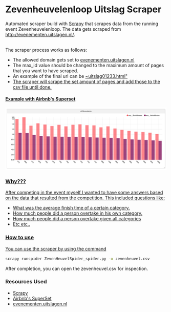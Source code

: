 # Zevenheuvelenloop Uitslag Scraper
Automated scraper build with <a href="https://scrapy.org/" alt="Scrapy">Scrapy</a> that scrapes data from the running event Zevenheuvelenloop. The data gets scraped from <a href="http://evenementen.uitslagen.nl/2016/zevenheuvelenloop/" alt="evenementen-uitslagen">http://evenementen.uitslagen.nl/</a>.

<br>The scraper process works as follows: <br>
<ul>
  <li> The allowed domain gets set to <a href="http://evenementen.uitslagen.nl">evenementen.uitslagen.nl</a> </li>
  <li> The max_id value should be changed to the maximum amount of pages that you want to have scraped.</li>
  <li> An example of the final url can be <a href="http://evenementen.uitslagen.nl/2016/zevenheuvelenloop/uitslag01233.html">~uitslag01233.html"</li>
  <li> The scraper will scrape the set amount of pages and add  those to the csv file until done. </li>
</ul>

#### Example with Airbnb's Superset
<img src="img/Example1.png" alt="Example1">

### Why???
After competing in the event myself I wanted to have some answers based on the data that resulted from the competition. This included questions like:
<ul>
  <li> What was the average finish time of a certain category.</li>
  <li> How much people did a person overtake in his own category.</li>
  <li> How much people did a person overtake given all categories</li>
  <li> Etc etc..</li>
</ul>


### How to use
You can use the scraper by using the command
```bash
scrapy runspider ZevenHeuvelSpider_spider.py -o zevenheuvel.csv
```
After completion, you can open the zevenheuvel.csv for inspection.

### Resources Used
- <a href="https://scrapy.org/" alt="scrapy">Scrapy</a>
- <a href="https://github.com/airbnb/superset" alt="SuperSet">Airbnb's SuperSet</a>
- <a href="http://evenementen.uitslagen.nl/2016/zevenheuvelenloop/" alt="evenementen.uitslagen.nl">evenementen.uitslagen.nl</a>
